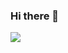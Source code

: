 ### Hi there 👋

<!--
**TastSong/TastSong** is a ✨ _special_ ✨ repository because its `README.md` (this file) appears on your GitHub profile.

Here are some ideas to get you started:

- 🔭 I’m currently working on ...
- 🌱 I’m currently learning ...
- 👯 I’m looking to collaborate on ...
- 🤔 I’m looking for help with ...
- 💬 Ask me about ...
- 📫 How to reach me: ...
- 😄 Pronouns: ...
- ⚡ Fun fact: ...
-->

![](https://github-readme-stats.vercel.app/api?username=TastSong&show_icons=true&icon_color=805AD5&text_color=718096&bg_color=ffffff&hide_title=true&hide_border=true&hide=contribs,issues)

